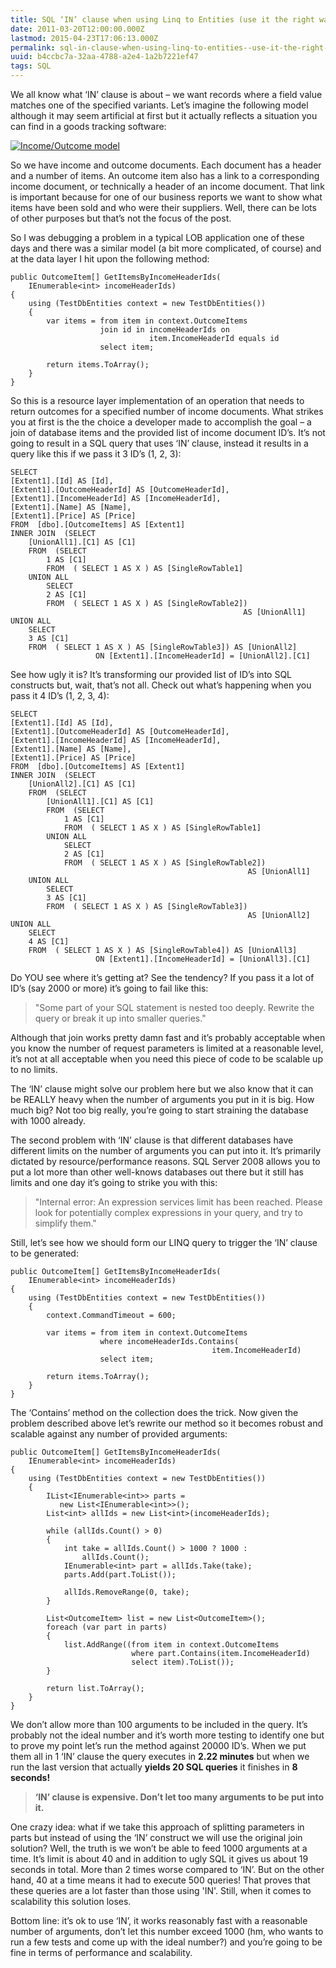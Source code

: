```yaml
---
title: SQL ‘IN’ clause when using Linq to Entities (use it the right way!)
date: 2011-03-20T12:00:00.000Z
lastmod: 2015-04-23T17:06:13.000Z
permalink: sql-in-clause-when-using-linq-to-entities--use-it-the-right-way-
uuid: b4ccbc7a-32aa-4788-a2e4-1a2b7221ef47
tags: SQL
---
```


We all know what ‘IN’ clause is about – we want records where a field value matches one of the specified variants. Let’s imagine the following model although it may seem artificial at first but it actually reflects a situation you can find in a goods tracking software:

[![Income/Outcome model](https://blogcontent.azureedge.net/income_outcome_model_thumb.png "Income/Outcome model")](https://blogcontent.azureedge.net/income_outcome_model.png)

So we have income and outcome documents. Each document has a header and a number of items. An outcome item also has a link to a corresponding income document, or technically a header of an income document. That link is important because for one of our business reports we want to show what items have been sold and who were their suppliers. Well, there can be lots of other purposes but that’s not the focus of the post.

So I was debugging a problem in a typical LOB application one of these days and there was a similar model (a bit more complicated, of course) and at the data layer I hit upon the following method:

```
public OutcomeItem[] GetItemsByIncomeHeaderIds(
    IEnumerable<int> incomeHeaderIds)
{
    using (TestDbEntities context = new TestDbEntities())
    {
        var items = from item in context.OutcomeItems
                    join id in incomeHeaderIds on 
                               item.IncomeHeaderId equals id
                    select item;

        return items.ToArray();
    }
}
```

So this is a resource layer implementation of an operation that needs to return outcomes for a specified number of income documents. What strikes you at first is the the choice a developer made to accomplish the goal – a join of database items and the provided list of income document ID’s. It’s not going to result in a SQL query that uses ‘IN’ clause, instead it results in a query like this if we pass it 3 ID’s (1, 2, 3):

```
SELECT 
[Extent1].[Id] AS [Id], 
[Extent1].[OutcomeHeaderId] AS [OutcomeHeaderId], 
[Extent1].[IncomeHeaderId] AS [IncomeHeaderId], 
[Extent1].[Name] AS [Name], 
[Extent1].[Price] AS [Price]
FROM  [dbo].[OutcomeItems] AS [Extent1]
INNER JOIN  (SELECT 
    [UnionAll1].[C1] AS [C1]
    FROM  (SELECT 
        1 AS [C1]
        FROM  ( SELECT 1 AS X ) AS [SingleRowTable1]
    UNION ALL
        SELECT 
        2 AS [C1]
        FROM  ( SELECT 1 AS X ) AS [SingleRowTable2]) 
                                                    AS [UnionAll1]
UNION ALL
    SELECT 
    3 AS [C1]
    FROM  ( SELECT 1 AS X ) AS [SingleRowTable3]) AS [UnionAll2]
                   ON [Extent1].[IncomeHeaderId] = [UnionAll2].[C1]
```

See how ugly it is? It’s transforming our provided list of ID’s into SQL constructs but, wait, that’s not all. Check out what’s happening when you pass it 4 ID’s (1, 2, 3, 4):

```
SELECT 
[Extent1].[Id] AS [Id], 
[Extent1].[OutcomeHeaderId] AS [OutcomeHeaderId], 
[Extent1].[IncomeHeaderId] AS [IncomeHeaderId], 
[Extent1].[Name] AS [Name], 
[Extent1].[Price] AS [Price]
FROM  [dbo].[OutcomeItems] AS [Extent1]
INNER JOIN  (SELECT 
    [UnionAll2].[C1] AS [C1]
    FROM  (SELECT 
        [UnionAll1].[C1] AS [C1]
        FROM  (SELECT 
            1 AS [C1]
            FROM  ( SELECT 1 AS X ) AS [SingleRowTable1]
        UNION ALL
            SELECT 
            2 AS [C1]
            FROM  ( SELECT 1 AS X ) AS [SingleRowTable2]) 
                                                     AS [UnionAll1]
    UNION ALL
        SELECT 
        3 AS [C1]
        FROM  ( SELECT 1 AS X ) AS [SingleRowTable3]) 
                                                     AS [UnionAll2]
UNION ALL
    SELECT 
    4 AS [C1]
    FROM  ( SELECT 1 AS X ) AS [SingleRowTable4]) AS [UnionAll3]
                   ON [Extent1].[IncomeHeaderId] = [UnionAll3].[C1]
```

Do YOU see where it’s getting at? See the tendency? If you pass it a lot of ID’s (say 2000 or more) it’s going to fail like this:

> "Some part of your SQL statement is nested too deeply. Rewrite the query or break it up into smaller queries."

Although that join works pretty damn fast and it’s probably acceptable when you know the number of request parameters is limited at a reasonable level, it’s not at all acceptable when you need this piece of code to be scalable up to no limits.

The ‘IN’ clause might solve our problem here but we also know that it can be REALLY heavy when the number of arguments you put in it is big. How much big? Not too big really, you’re going to start straining the database with 1000 already.

The second problem with ‘IN’ clause is that different databases have different limits on the number of arguments you can put into it. It’s primarily dictated by resource/performance reasons. SQL Server 2008 allows you to put a lot more than other well-knows databases out there but it still has limits and one day it’s going to strike you with this:

> "Internal error: An expression services limit has been reached. Please look for potentially complex expressions in your query, and try to simplify them."

Still, let’s see how we should form our LINQ query to trigger the ‘IN’ clause to be generated:

```
public OutcomeItem[] GetItemsByIncomeHeaderIds(
    IEnumerable<int> incomeHeaderIds)
{
    using (TestDbEntities context = new TestDbEntities())
    {
        context.CommandTimeout = 600;

        var items = from item in context.OutcomeItems
                    where incomeHeaderIds.Contains(
                                             item.IncomeHeaderId)
                    select item;

        return items.ToArray();
    }
}
```

The ‘Contains’ method on the collection does the trick. Now given the problem described above let’s rewrite our method so it becomes robust and scalable against any number of provided arguments:

```
public OutcomeItem[] GetItemsByIncomeHeaderIds(
    IEnumerable<int> incomeHeaderIds)
{
    using (TestDbEntities context = new TestDbEntities())
    {
        IList<IEnumerable<int>> parts = 
           new List<IEnumerable<int>>();
        List<int> allIds = new List<int>(incomeHeaderIds);

        while (allIds.Count() > 0)
        {
            int take = allIds.Count() > 1000 ? 1000 : 
                allIds.Count();
            IEnumerable<int> part = allIds.Take(take);
            parts.Add(part.ToList());

            allIds.RemoveRange(0, take);
        }

        List<OutcomeItem> list = new List<OutcomeItem>();
        foreach (var part in parts)
        {
            list.AddRange((from item in context.OutcomeItems
                           where part.Contains(item.IncomeHeaderId)
                           select item).ToList());
        }

        return list.ToArray();
    }
}
```

We don’t allow more than 100 arguments to be included in the query. It’s probably not the ideal number and it’s worth more testing to identify one but to prove my point let’s run the method against 20000 ID’s. When we put them all in 1 ‘IN’ clause the query executes in **2.22 minutes** but when we run the last version that actually **yields 20 SQL queries** it finishes in **8 seconds!**

> **‘IN’ clause is expensive. Don’t let too many arguments to be put into it.**

One crazy idea: what if we take this approach of splitting parameters in parts but instead of using the ‘IN’ construct we will use the original join solution? Well, the truth is we won’t be able to feed 1000 arguments at a time. It’s limit is about 40 and in addition to ugly SQL it gives us about 19 seconds in total. More than 2 times worse compared to ‘IN’. But on the other hand, 40 at a time means it had to execute 500 queries! That proves that these queries are a lot faster than those using 'IN'. Still, when it comes to scalability this solution loses.

Bottom line: it’s ok to use ‘IN’, it works reasonably fast with a reasonable number of arguments, don’t let this number exceed 1000 (hm, who wants to run a few tests and come up with the ideal number?) and you’re going to be fine in terms of performance and scalability.
